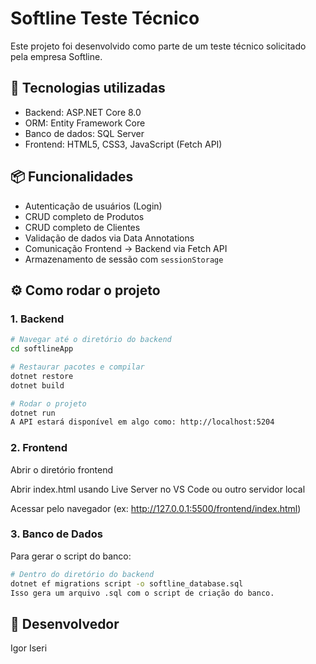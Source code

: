 # Softline Teste Técnico

Este projeto foi desenvolvido como parte de um teste técnico solicitado pela empresa Softline.

## 🚀 Tecnologias utilizadas

- Backend: ASP.NET Core 8.0
- ORM: Entity Framework Core
- Banco de dados: SQL Server
- Frontend: HTML5, CSS3, JavaScript (Fetch API)

## 📦 Funcionalidades

- Autenticação de usuários (Login)
- CRUD completo de Produtos
- CRUD completo de Clientes
- Validação de dados via Data Annotations
- Comunicação Frontend → Backend via Fetch API
- Armazenamento de sessão com `sessionStorage`

## ⚙️ Como rodar o projeto

### 1. Backend

```bash
# Navegar até o diretório do backend
cd softlineApp

# Restaurar pacotes e compilar
dotnet restore
dotnet build

# Rodar o projeto
dotnet run
A API estará disponível em algo como: http://localhost:5204
```

### 2. Frontend
Abrir o diretório frontend

Abrir index.html usando Live Server no VS Code ou outro servidor local

Acessar pelo navegador (ex: http://127.0.0.1:5500/frontend/index.html)

### 3. Banco de Dados
Para gerar o script do banco:

```bash
# Dentro do diretório do backend
dotnet ef migrations script -o softline_database.sql
Isso gera um arquivo .sql com o script de criação do banco.
```
## 👤 Desenvolvedor

Igor Iseri
